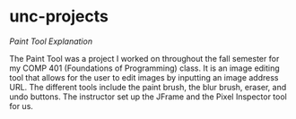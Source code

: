 # unc-projects

_Paint Tool Explanation_

The Paint Tool was a project I worked on throughout the fall semester for my COMP 401 (Foundations of Programming) class.
It is an image editing tool that allows for the user to edit images by inputting an image address URL. The different tools
include the paint brush, the blur brush, eraser, and undo buttons. The instructor set up the JFrame and the Pixel Inspector
tool for us. 